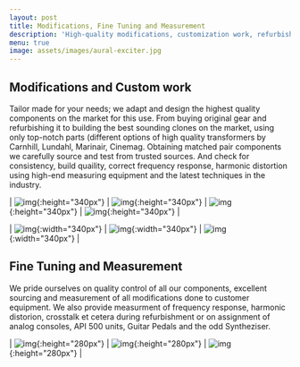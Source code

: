 ```yaml
---
layout: post
title: Modifications, Fine Tuning and Measurement
description: 'High-quality modifications, customization work, refurbishment along with tuning and measurement of your analog gear and for your studio projects'
menu: true
image: assets/images/aural-exciter.jpg
---
```


## Modifications and Custom work


Tailor made for your needs; we adapt and design the highest quality components on the market for this use. From buying original gear and refurbishing it to building the best sounding clones on the market, using only top-notch parts (different options of high quality transformers by Carnhill, Lundahl, Marinair, Cinemag. Obtaining matched pair components we carefully source and test from trusted sources. And check for consistency, build quaility, correct frequency response, harmonic distortion using high-end measuring equipment and the latest techniques in the industry.


| ![img](assets/images/voc-side.jpg){:height="340px"} | ![img](assets/images/voc.jpg){:height="340px"} | ![img](assets/images/aml-side.jpg){:height="340px"} | ![img](assets/images/amlpre.jpg){:height="340px"} |


| ![img](assets/images/color-ctx-unbuilt.jpg){:width="340px"} | ![img](assets/images/color-palette.jpg){:width="340px"} | ![img](assets/images/color-ctx.jpg){:width="340px"} |


## Fine Tuning and Measurement


We pride ourselves on quality control of all our components, excellent sourcing and measurement of all modifications done to customer equipment. We also provide measurment of frequency response, harmonic distorion, crosstalk et cetera during refurbishment or on assignment of analog consoles, API 500 units, Guitar Pedals and the odd Syntheziser. 


| ![img](assets/images/frequency-response.jpg){:height="280px"} | ![img](assets/images/freq-response-q.jpg){:height="280px"} | ![img](assets/images/aftereq500hnew.png){:height="280px"} |
